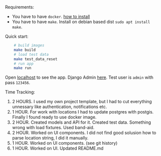 Requirements:
 - You have to have `docker`. [how to install](https://docs.docker.com/engine/install/)
 - You have to have `make`. Install on debian based dist `sudo apt install make`.

Quick start:
```bash
    # build images
    make build
    # load test data 
    make test_data_reset
    # run app
    make run
```
Open [localhost](http://localhost) to see the app.
Django Admin [here](http://localhost/admin/). Test user is `admin` with pass `123456`.



Time Tracking:
1. 2 HOURS. I used my own project template, but I had to cut everything unnessary like authentication, notifications etc.
2. 1 HOUR.  For work with locations I had to update postgres with postgis. Finally I found ready to use docker image.
3. 2 HOUR.  Created models and API for it. Created test data. Something wrong with load fixtures. Used band-aid.
4. 2 HOUR.  Worked on UI components. I did not find good solusion how to parse location string, I did it manually.
5. 1 HOUR.  Worked on UI components. (see git history)
6. 1 HOUR.  Worked on UI. Updated README.md
